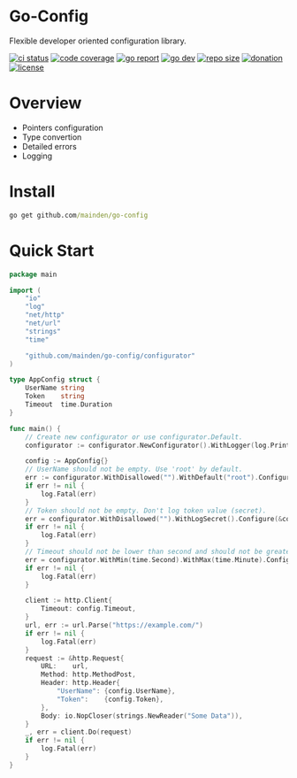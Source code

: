 # Go-Config

Flexible developer oriented configuration library.

[![ci status][ci-status-badge]][ci-status-link]
[![code coverage][codecov-badge]][codecov-link]
[![go report][goreportcard-badge]][goreportcard-link]
[![go dev][go-dev-badge]][go-dev-link]
[![repo size][repo-size-badge]][repo-size-link]
[![donation][paypal-badge]][paypal-link]
[![license][license-badge]][license-link]

[ci-status-badge]: https://img.shields.io/github/actions/workflow/status/MainDen/go-config/tests.yml?branch=main&event=push&logo=github&label=tests
[ci-status-link]: https://github.com/MainDen/go-config/actions/workflows/tests.yml?query=branch%3Amain+event%3Apush
[codecov-badge]: https://img.shields.io/codecov/c/github/mainden/go-config/main?token=NAK406E7A6&logo=codecov
[codecov-link]: https://codecov.io/gh/MainDen/go-config/tree/main
[goreportcard-badge]: https://goreportcard.com/badge/github.com/MainDen/go-config
[goreportcard-link]: https://goreportcard.com/report/github.com/MainDen/go-config
[go-dev-badge]: https://img.shields.io/badge/go%20doc-reference-blue?logo=go&logoColor=white
[go-dev-link]: https://pkg.go.dev/github.com/mainden/go-config
[repo-size-badge]: https://img.shields.io/github/repo-size/MainDen/go-config?logo=github
[repo-size-link]: https://github.com/MainDen/go-config/tree/main
[paypal-badge]: https://img.shields.io/badge/donate-paypal-blue?logo=paypal
[paypal-link]: https://www.paypal.me/mainden
[license-badge]: https://img.shields.io/badge/license-MIT-yellow
[license-link]: https://github.com/MainDen/go-config/blob/main/LICENSE.md

# Overview

- Pointers configuration
- Type convertion
- Detailed errors
- Logging

# Install

```cmd
go get github.com/mainden/go-config
```

# Quick Start

```go
package main

import (
	"io"
	"log"
	"net/http"
	"net/url"
	"strings"
	"time"

	"github.com/mainden/go-config/configurator"
)

type AppConfig struct {
	UserName string
	Token    string
	Timeout  time.Duration
}

func main() {
	// Create new configurator or use configurator.Default.
	configurator := configurator.NewConfigurator().WithLogger(log.Printf)

	config := AppConfig{}
	// UserName should not be empty. Use 'root' by default.
	err := configurator.WithDisallowed("").WithDefault("root").Configure(&config.UserName)
	if err != nil {
		log.Fatal(err)
	}
	// Token should not be empty. Don't log token value (secret).
	err = configurator.WithDisallowed("").WithLogSecret().Configure(&config.Token)
	if err != nil {
		log.Fatal(err)
	}
	// Timeout should not be lower than second and should not be greater than minute.
	err = configurator.WithMin(time.Second).WithMax(time.Minute).Configure(&config.Timeout)
	if err != nil {
		log.Fatal(err)
	}

	client := http.Client{
		Timeout: config.Timeout,
	}
	url, err := url.Parse("https://example.com/")
	if err != nil {
		log.Fatal(err)
	}
	request := &http.Request{
		URL:    url,
		Method: http.MethodPost,
		Header: http.Header{
			"UserName": {config.UserName},
			"Token":    {config.Token},
		},
		Body: io.NopCloser(strings.NewReader("Some Data")),
	}
	_, err = client.Do(request)
	if err != nil {
		log.Fatal(err)
	}
}
```
